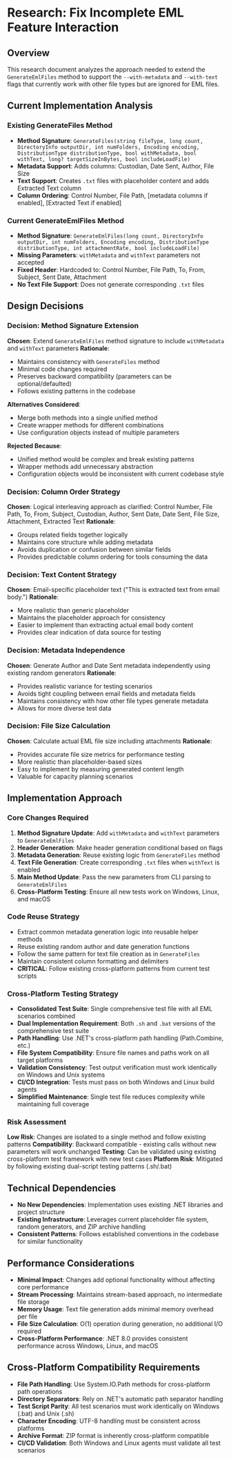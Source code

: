 # Research: Fix Incomplete EML Feature Interaction

## Overview
This research document analyzes the approach needed to extend the `GenerateEmlFiles` method to support the `--with-metadata` and `--with-text` flags that currently work with other file types but are ignored for EML files.

## Current Implementation Analysis

### Existing GenerateFiles Method
- **Method Signature**: `GenerateFiles(string fileType, long count, DirectoryInfo outputDir, int numFolders, Encoding encoding, DistributionType distributionType, bool withMetadata, bool withText, long? targetSizeInBytes, bool includeLoadFile)`
- **Metadata Support**: Adds columns: Custodian, Date Sent, Author, File Size
- **Text Support**: Creates `.txt` files with placeholder content and adds Extracted Text column
- **Column Ordering**: Control Number, File Path, [metadata columns if enabled], [Extracted Text if enabled]

### Current GenerateEmlFiles Method
- **Method Signature**: `GenerateEmlFiles(long count, DirectoryInfo outputDir, int numFolders, Encoding encoding, DistributionType distributionType, int attachmentRate, bool includeLoadFile)`
- **Missing Parameters**: `withMetadata` and `withText` parameters not accepted
- **Fixed Header**: Hardcoded to: Control Number, File Path, To, From, Subject, Sent Date, Attachment
- **No Text File Support**: Does not generate corresponding `.txt` files

## Design Decisions

### Decision: Method Signature Extension
**Chosen**: Extend `GenerateEmlFiles` method signature to include `withMetadata` and `withText` parameters
**Rationale**: 
- Maintains consistency with `GenerateFiles` method
- Minimal code changes required
- Preserves backward compatibility (parameters can be optional/defaulted)
- Follows existing patterns in the codebase

**Alternatives Considered**:
- Merge both methods into a single unified method
- Create wrapper methods for different combinations
- Use configuration objects instead of multiple parameters

**Rejected Because**: 
- Unified method would be complex and break existing patterns
- Wrapper methods add unnecessary abstraction
- Configuration objects would be inconsistent with current codebase style

### Decision: Column Order Strategy
**Chosen**: Logical interleaving approach as clarified: Control Number, File Path, To, From, Subject, Custodian, Author, Sent Date, Date Sent, File Size, Attachment, Extracted Text
**Rationale**:
- Groups related fields together logically
- Maintains core structure while adding metadata
- Avoids duplication or confusion between similar fields
- Provides predictable column ordering for tools consuming the data

### Decision: Text Content Strategy
**Chosen**: Email-specific placeholder text ("This is extracted text from email body.")
**Rationale**:
- More realistic than generic placeholder
- Maintains the placeholder approach for consistency
- Easier to implement than extracting actual email body content
- Provides clear indication of data source for testing

### Decision: Metadata Independence
**Chosen**: Generate Author and Date Sent metadata independently using existing random generators
**Rationale**:
- Provides realistic variance for testing scenarios
- Avoids tight coupling between email fields and metadata fields
- Maintains consistency with how other file types generate metadata
- Allows for more diverse test data

### Decision: File Size Calculation
**Chosen**: Calculate actual EML file size including attachments
**Rationale**:
- Provides accurate file size metrics for performance testing
- More realistic than placeholder-based sizes
- Easy to implement by measuring generated content length
- Valuable for capacity planning scenarios

## Implementation Approach

### Core Changes Required
1. **Method Signature Update**: Add `withMetadata` and `withText` parameters to `GenerateEmlFiles`
2. **Header Generation**: Make header generation conditional based on flags
3. **Metadata Generation**: Reuse existing logic from `GenerateFiles` method
4. **Text File Generation**: Create corresponding `.txt` files when `withText` is enabled
5. **Main Method Update**: Pass the new parameters from CLI parsing to `GenerateEmlFiles`
6. **Cross-Platform Testing**: Ensure all new tests work on Windows, Linux, and macOS

### Code Reuse Strategy
- Extract common metadata generation logic into reusable helper methods
- Reuse existing random author and date generation functions
- Follow the same pattern for text file creation as in `GenerateFiles`
- Maintain consistent column formatting and delimiters
- **CRITICAL**: Follow existing cross-platform patterns from current test scripts

### Cross-Platform Testing Strategy
- **Consolidated Test Suite**: Single comprehensive test file with all EML scenarios combined
- **Dual Implementation Requirement**: Both `.sh` and `.bat` versions of the comprehensive test suite
- **Path Handling**: Use .NET's cross-platform path handling (Path.Combine, etc.)
- **File System Compatibility**: Ensure file names and paths work on all target platforms
- **Validation Consistency**: Test output verification must work identically on Windows and Unix systems
- **CI/CD Integration**: Tests must pass on both Windows and Linux build agents
- **Simplified Maintenance**: Single test file reduces complexity while maintaining full coverage

### Risk Assessment
**Low Risk**: Changes are isolated to a single method and follow existing patterns
**Compatibility**: Backward compatible - existing calls without new parameters will work unchanged
**Testing**: Can be validated using existing cross-platform test framework with new test cases
**Platform Risk**: Mitigated by following existing dual-script testing patterns (.sh/.bat)

## Technical Dependencies
- **No New Dependencies**: Implementation uses existing .NET libraries and project structure
- **Existing Infrastructure**: Leverages current placeholder file system, random generators, and ZIP archive handling
- **Consistent Patterns**: Follows established conventions in the codebase for similar functionality

## Performance Considerations
- **Minimal Impact**: Changes add optional functionality without affecting core performance
- **Stream Processing**: Maintains stream-based approach, no intermediate file storage
- **Memory Usage**: Text file generation adds minimal memory overhead per file
- **File Size Calculation**: O(1) operation during generation, no additional I/O required
- **Cross-Platform Performance**: .NET 8.0 provides consistent performance across Windows, Linux, and macOS

## Cross-Platform Compatibility Requirements
- **File Path Handling**: Use System.IO.Path methods for cross-platform path operations
- **Directory Separators**: Rely on .NET's automatic path separator handling
- **Test Script Parity**: All test scenarios must work identically on Windows (.bat) and Unix (.sh)
- **Character Encoding**: UTF-8 handling must be consistent across platforms
- **Archive Format**: ZIP format is inherently cross-platform compatible
- **CI/CD Validation**: Both Windows and Linux agents must validate all test scenarios